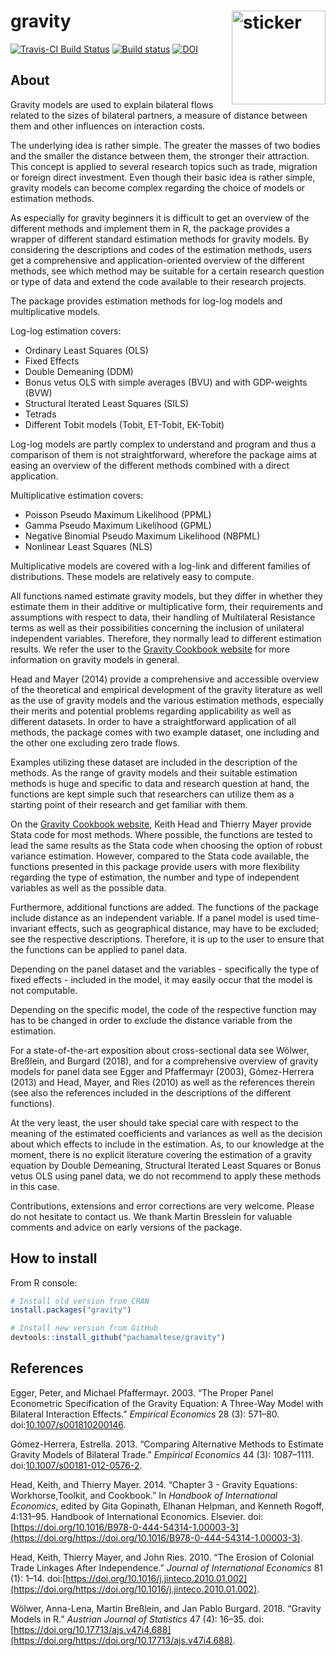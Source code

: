 
gravity <img src="http://pacha.hk/gravity/apple.svg" width=150 align="right" alt="sticker"/>
============================================================================================

[![Travis-CI Build Status](https://travis-ci.org/pachamaltese/gravity.svg?branch=master)](https://travis-ci.org/pachamaltese/gravity) [![Build status](https://ci.appveyor.com/api/projects/status/tbpew2740yimjxl9?svg=true)](https://ci.appveyor.com/project/pachamaltese/gravity) [![DOI](https://zenodo.org/badge/doi/10.17713/ajs.v47i4.688.svg)](https://doi.org/10.17713/ajs.v47i4.688)

About
-----

Gravity models are used to explain bilateral flows related to the sizes of bilateral partners, a measure of distance between them and other influences on interaction costs.

The underlying idea is rather simple. The greater the masses of two bodies and the smaller the distance between them, the stronger their attraction. This concept is applied to several research topics such as trade, migration or foreign direct investment. Even though their basic idea is rather simple, gravity models can become complex regarding the choice of models or estimation methods.

As especially for gravity beginners it is difficult to get an overview of the different methods and implement them in R, the package provides a wrapper of different standard estimation methods for gravity models. By considering the descriptions and codes of the estimation methods, users get a comprehensive and application-oriented overview of the different methods, see which method may be suitable for a certain research question or type of data and extend the code available to their research projects.

The package provides estimation methods for log-log models and multiplicative models.

Log-log estimation covers:

-   Ordinary Least Squares (OLS)
-   Fixed Effects
-   Double Demeaning (DDM)
-   Bonus vetus OLS with simple averages (BVU) and with GDP-weights (BVW)
-   Structural Iterated Least Squares (SILS)
-   Tetrads
-   Different Tobit models (Tobit, ET-Tobit, EK-Tobit)

Log-log models are partly complex to understand and program and thus a comparison of them is not straightforward, wherefore the package aims at easing an overview of the different methods combined with a direct application.

Multiplicative estimation covers:

-   Poisson Pseudo Maximum Likelihood (PPML)
-   Gamma Pseudo Maximum Likelihood (GPML)
-   Negative Binomial Pseudo Maximum Likelihood (NBPML)
-   Nonlinear Least Squares (NLS)

Multiplicative models are covered with a log-link and different families of distributions. These models are relatively easy to compute.

All functions named estimate gravity models, but they differ in whether they estimate them in their additive or multiplicative form, their requirements and assumptions with respect to data, their handling of Multilateral Resistance terms as well as their possibilities concerning the inclusion of unilateral independent variables. Therefore, they normally lead to different estimation results. We refer the user to the [Gravity Cookbook website](https://sites.google.com/site/hiegravity/) for more information on gravity models in general.

Head and Mayer (2014) provide a comprehensive and accessible overview of the theoretical and empirical development of the gravity literature as well as the use of gravity models and the various estimation methods, especially their merits and potential problems regarding applicability as well as different datasets. In order to have a straightforward application of all methods, the package comes with two example dataset, one including and the other one excluding zero trade flows.

Examples utilizing these dataset are included in the description of the methods. As the range of gravity models and their suitable estimation methods is huge and specific to data and research question at hand, the functions are kept simple such that researchers can utilize them as a starting point of their research and get familiar with them.

On the [Gravity Cookbook website](https://sites.google.com/site/hiegravity/), Keith Head and Thierry Mayer provide Stata code for most methods. Where possible, the functions are tested to lead the same results as the Stata code when choosing the option of robust variance estimation. However, compared to the Stata code available, the functions presented in this package provide users with more flexibility regarding the type of estimation, the number and type of independent variables as well as the possible data.

Furthermore, additional functions are added. The functions of the package include distance as an independent variable. If a panel model is used time-invariant effects, such as geographical distance, may have to be excluded; see the respective descriptions. Therefore, it is up to the user to ensure that the functions can be applied to panel data.

Depending on the panel dataset and the variables - specifically the type of fixed effects - included in the model, it may easily occur that the model is not computable.

Depending on the specific model, the code of the respective function may has to be changed in order to exclude the distance variable from the estimation.

For a state-of-the-art exposition about cross-sectional data see Wölwer, Breßlein, and Burgard (2018), and for a comprehensive overview of gravity models for panel data see Egger and Pfaffermayr (2003), Gómez-Herrera (2013) and Head, Mayer, and Ries (2010) as well as the references therein (see also the references included in the descriptions of the different functions).

At the very least, the user should take special care with respect to the meaning of the estimated coefficients and variances as well as the decision about which effects to include in the estimation. As, to our knowledge at the moment, there is no explicit literature covering the estimation of a gravity equation by Double Demeaning, Structural Iterated Least Squares or Bonus vetus OLS using panel data, we do not recommend to apply these methods in this case.

Contributions, extensions and error corrections are very welcome. Please do not hesitate to contact us. We thank Martin Bresslein for valuable comments and advice on early versions of the package.

How to install
--------------

From R console:

``` r
# Install old version from CRAN
install.packages("gravity")

# Install new version from GitHub
devtools::install_github("pachamaltese/gravity")
```

References
----------

Egger, Peter, and Michael Pfaffermayr. 2003. “The Proper Panel Econometric Specification of the Gravity Equation: A Three-Way Model with Bilateral Interaction Effects.” *Empirical Economics* 28 (3): 571–80. doi:[10.1007/s001810200146](https://doi.org/10.1007/s001810200146).

Gómez-Herrera, Estrella. 2013. “Comparing Alternative Methods to Estimate Gravity Models of Bilateral Trade.” *Empirical Economics* 44 (3): 1087–1111. doi:[10.1007/s00181-012-0576-2](https://doi.org/10.1007/s00181-012-0576-2).

Head, Keith, and Thierry Mayer. 2014. “Chapter 3 - Gravity Equations: Workhorse,Toolkit, and Cookbook.” In *Handbook of International Economics*, edited by Gita Gopinath, Elhanan Helpman, and Kenneth Rogoff, 4:131–95. Handbook of International Economics. Elsevier. doi:[https://doi.org/10.1016/B978-0-444-54314-1.00003-3](https://doi.org/https://doi.org/10.1016/B978-0-444-54314-1.00003-3).

Head, Keith, Thierry Mayer, and John Ries. 2010. “The Erosion of Colonial Trade Linkages After Independence.” *Journal of International Economics* 81 (1): 1–14. doi:[https://doi.org/10.1016/j.jinteco.2010.01.002](https://doi.org/https://doi.org/10.1016/j.jinteco.2010.01.002).

Wölwer, Anna-Lena, Martin Breßlein, and Jan Pablo Burgard. 2018. “Gravity Models in R.” *Austrian Journal of Statistics* 47 (4): 16–35. doi:[https://doi.org/10.17713/ajs.v47i4.688](https://doi.org/https://doi.org/10.17713/ajs.v47i4.688).
